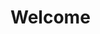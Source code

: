 <!DOCTYPE html>
<html>
<head>
    <title>Awesome</title>

</head>
<body>
    <h1>Welcome</h1>
</body>
</html>